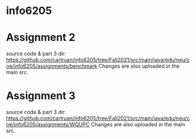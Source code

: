 # info6205

# Assignment 2 
source code & part 3 dir: https://github.com/carlruan/info6205/tree/Fall2021/src/main/java/edu/neu/coe/info6205/assignments/benchmark
Changes are also uploaded in the main src.

# Assignment 3
source code & part 3 dir: https://github.com/carlruan/info6205/tree/Fall2021/src/main/java/edu/neu/coe/info6205/assignments/WQUPC
Changes are also uploaded in the main src.
